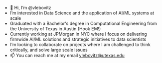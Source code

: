 - 👋 Hi, I’m @vlebovitz
- I’m interested in Data Science and the application of AI/ML systems at scale
- Graduated with a  Bachelor's degree in Computational Engineering from the University of Texas in Austin (Hook EM!)
- Currently working at JPMorgan in NYC where I focus on delivering firmwide AI/ML solutions and strategic initiatives to data scientists
- I’m looking to collaborate on projects where I am challenged to think critically, and solve large scale issues
- 📫 You can reach me at my email vlebovitz@utexas.edu

<!---
vlebovitz/vlebovitz is a ✨ special ✨ repository because its `README.md` (this file) appears on your GitHub profile.
You can click the Preview link to take a look at your changes.
--->

